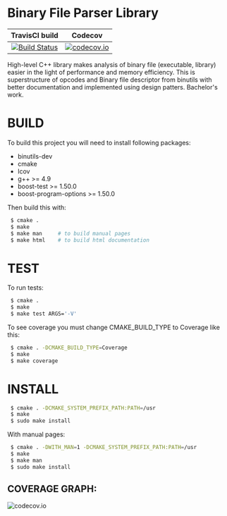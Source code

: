 Binary File Parser Library
==========================
| TravisCI build | Codecov |
| :------------: | :-----: |
| [![Build Status](https://travis-ci.org/cibo94/Binary-File-Parser-Library.svg?branch=master)](https://travis-ci.org/cibo94/Binary-File-Parser-Library) | [![codecov.io](http://codecov.io/github/cibo94/Binary-File-Parser-Library/coverage.svg?branch=master)](http://codecov.io/github/cibo94/Binary-File-Parser-Library?branch=master) |

High-level C++ library makes analysis of binary file (executable, library) easier
in the light of performance and memory efficiency. This is superstructure of
opcodes and Binary file descriptor from binutils with better documentation and
implemented using design patters. Bachelor's work.

BUILD
=====

To build this project you will need to install following packages:
  - binutils-dev
  - cmake
  - lcov
  - g++ >= 4.9
  - boost-test >= 1.50.0
  - boost-program-options >= 1.50.0

Then build this with:
```bash
 $ cmake .
 $ make
 $ make man     # to build manual pages
 $ make html    # to build html documentation
```

TEST
====

To run tests:
```bash
 $ cmake .
 $ make
 $ make test ARGS='-V'
```

To see coverage you must change CMAKE_BUILD_TYPE to Coverage like this:
```bash
 $ cmake . -DCMAKE_BUILD_TYPE=Coverage
 $ make
 $ make coverage
```

INSTALL
=======

```bash
 $ cmake . -DCMAKE_SYSTEM_PREFIX_PATH:PATH=/usr
 $ make
 $ sudo make install
```

With manual pages:
```bash
 $ cmake . -DWITH_MAN=1 -DCMAKE_SYSTEM_PREFIX_PATH:PATH=/usr
 $ make
 $ make man
 $ sudo make install
```

COVERAGE GRAPH:
---------------
![codecov.io](http://codecov.io/github/cibo94/Binary-File-Parser-Library/branch.svg?branch=master)
